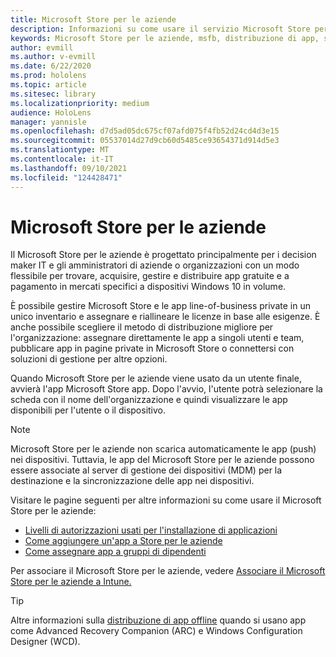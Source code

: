 ```yaml
---
title: Microsoft Store per le aziende
description: Informazioni su come usare il servizio Microsoft Store per le aziende pubblicare le applicazioni di realtà mista nell'azienda.
keywords: Microsoft Store per le aziende, msfb, distribuzione di app, store
author: evmill
ms.author: v-evmill
ms.date: 6/22/2020
ms.prod: hololens
ms.topic: article
ms.sitesec: library
ms.localizationpriority: medium
audience: HoloLens
manager: yannisle
ms.openlocfilehash: d7d5ad05dc675cf07afd075f4fb52d24cd4d3e15
ms.sourcegitcommit: 05537014d27d9cb60d5485ce93654371d914d5e3
ms.translationtype: MT
ms.contentlocale: it-IT
ms.lasthandoff: 09/10/2021
ms.locfileid: "124428471"
---
```

# <a name="microsoft-store-for-business"></a>Microsoft Store per le aziende

Il Microsoft Store per le aziende è progettato principalmente per i decision maker IT e gli amministratori di aziende o organizzazioni con un modo flessibile per trovare, acquisire, gestire e distribuire app gratuite e a pagamento in mercati specifici a dispositivi Windows 10 in volume. 

È possibile gestire Microsoft Store e le app line-of-business private in un unico inventario e assegnare e riallineare le licenze in base alle esigenze. È anche possibile scegliere il metodo di distribuzione migliore per l'organizzazione: assegnare direttamente le app a singoli utenti e team, pubblicare app in pagine private in Microsoft Store o connettersi con soluzioni di gestione per altre opzioni.

Quando Microsoft Store per le aziende viene usato da un utente finale, avvierà l'app Microsoft Store app. Dopo l'avvio, l'utente potrà selezionare la scheda con il nome dell'organizzazione e quindi visualizzare le app disponibili per l'utente o il dispositivo.

> [!Note] 
> Microsoft Store per le aziende non scarica automaticamente le app (push) nei dispositivi. Tuttavia, le app del Microsoft Store per le aziende possono essere associate al server di gestione dei dispositivi (MDM) per la destinazione e la sincronizzazione delle app nei dispositivi.

Visitare le pagine seguenti per altre informazioni su come usare il Microsoft Store per le aziende:

* [Livelli di autorizzazioni usati per l'installazione di applicazioni](/mem/intune/configuration/device-restrictions-windows-holographic#app-store)
* [Come aggiungere un'app a Store per le aziende](/mem/intune/apps/store-apps-windows)
* [Come assegnare app a gruppi di dipendenti](/mem/intune/apps/windows-store-for-business)

Per associare il Microsoft Store per le aziende, vedere [Associare il Microsoft Store per le aziende a Intune.](/mem/intune/apps/windows-store-for-business#associate-your-microsoft-store-for-business-account-with-intune)

> [!Tip]
> Altre informazioni sulla [distribuzione di app offline](/microsoft-store/distribute-offline-apps) quando si usano app come Advanced Recovery Companion (ARC) e Windows Configuration Designer (WCD).
